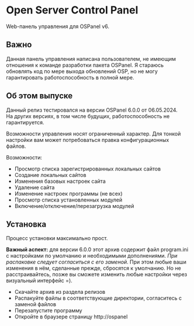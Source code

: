# Open Server Control Panel

Web-панель управления для OSPanel v6.

## Важно

Данная панель управления написана пользователем, не имеющим отношения к команде разработки пакета OSPanel. Я стараюсь
обновлять код по мере выхода обновлений OSP, но не могу гарантировать работоспособность в полной мере.

## Об этом выпуске

Данный релиз тестировался на версии OSPanel 6.0.0 от 06.05.2024.  
На других версиях, в том числе будущих, работоспособность не гарантируется.

Возможности управления носят ограниченный характер. Для тонкой настройки вам может потребоваться правка конфигурационных
файлов.

Возможности:

* Просмотр списка зарегистрированных локальных сайтов
* Создание локальных сайтов
* Изменения базовых настроек сайта
* Удаление сайта
* Изменение настроек программы (не всех)
* Просмотр списка установленных модулей
* Включение/отключение/перезагрузка модулей

## Установка

Процесс установки максимально прост.

**Важный аспект:** для версии 6.0.0 этот архив содержит файл program.ini с настройками по умолчанию и необходимыми
дополнениями. _При распаковке следует согласиться с его заменой_. При этом любые ваши изменения в нём, сделанные прежде,
сбросятся к умолчанию. Но не расстраивайтесь, позже вы сможете изменить любые настройки через визуальный интерфейс =).

* Скачайте архив из раздела релизов
* Распакуйте файлы в соответствующие директории, согласитесь с заменой файлов
* Перезапустите программу
* Откройте в браузере страницу http://ospanel 
